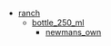 * [ranch](ranch)
  * [bottle_250_ml](ranch/bottle_250_ml)
    * [newmans_own](ranch/bottle_250_ml/newmans_own)
